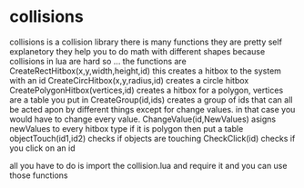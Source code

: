 # collisions

collisions is a collision library
there is many functions they are pretty self explanetory
they help you to do math with different shapes because collisions in lua are hard
so
...
the functions are
CreateRectHitbox(x,y,width,height,id) this creates a hitbox to the system with an id
CreateCircHitbox(x,y,radius,id) creates a circle hitbox
CreatePolygonHitbox(vertices,id) creates a hitbox for a polygon, vertices are a table you put in
CreateGroup(id,ids) creates a group of ids that can all be acted apon by different things except for change values. in that case you would have to change every value.
ChangeValue(id,NewValues) asigns newValues to every hitbox type if it is polygon then put a table
objectTouch(id1,id2) checks if objects are touching
CheckClick(id) checks if you click on an id

all you have to do is import the collision.lua and require it and you can use those functions

